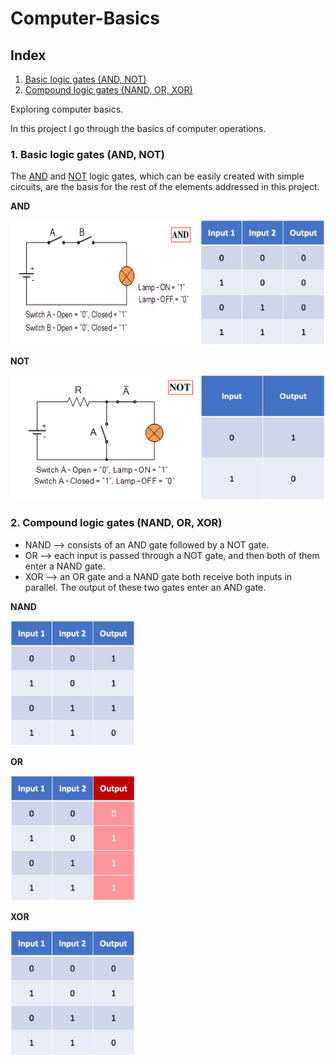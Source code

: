 # Computer-Basics

## Index

1. [Basic logic gates (AND, NOT)](#section_1)
2. [Compound logic gates (NAND, OR, XOR)](#section_2)

Exploring computer basics.

In this project I go through the basics of computer operations.

<a name="section_1"></a>
### 1. Basic logic gates (AND, NOT)

The [AND](#and_gate) and [NOT](#not_gate) logic gates, which can be easily created with simple circuits, are the basis for the rest of the elements addressed in this project.

<a name="and_gate"></a>
<p><strong>AND</strong></p>
<div align="left">
  <img src="img/and_circuit.png" alt="and_circuit" height="200" width="300"/>
  <img src="img/and_truth_table.png" alt="and_truth_table" height="200" width="200"/>
</div>

<a name="not_gate"></a>
<p><strong>NOT</strong></p>
<div align="left">
  <img src="img/not_circuit.png" alt="not_circuit" height="200" width="300"/>
  <img src="img/not_truth_table.png" alt="not_truth_table" height="200" width="200"/>
</div>

<a name="section_2 "></a>
### 2. Compound logic gates (NAND, OR, XOR)

- NAND --> consists of an AND gate followed by a NOT gate.
- OR --> each input is passed through a NOT gate, and then both of them enter a NAND gate.
- XOR --> an OR gate and a NAND gate both receive both inputs in parallel. The output of these two gates enter an AND gate.

<a name="nand_gate"></a>
<p><strong>NAND</strong></p>
<div align="left">
  <img src="img/nand_truth_table.png" alt="nand_truth_table" height="200" width="200"/>
</div>

<a name="or_gate"></a>
<p><strong>OR</strong></p>
<div align="left">
  <img src="img/or_truth_table.png" alt="or_truth_table" height="200" width="200"/>
</div>

<a name="xor_gate"></a>
<p><strong>XOR</strong></p>
<div align="left">
  <img src="img/xor_truth_table.png" alt="xor_truth_table" height="200" width="200"/>
</div>
